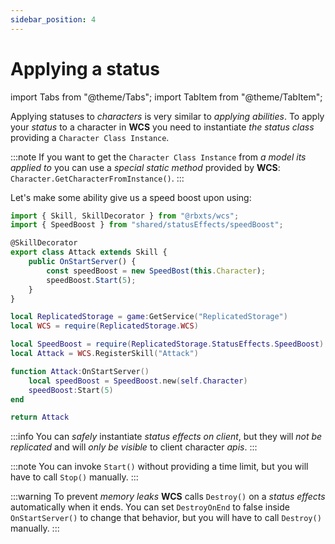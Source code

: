 ```yaml
---
sidebar_position: 4
---
```


# Applying a status

import Tabs from "@theme/Tabs";
import TabItem from "@theme/TabItem";

Applying statuses to *characters* is very similar to *applying abilities*.
To apply your *status* to a character in **WCS** you need to instantiate *the status class* providing a `Character Class Instance`.

:::note
If you want to get the `Character Class Instance` from *a model its applied to* you can use a *special static method* provided by **WCS**:
`Character.GetCharacterFromInstance()`.
:::

Let's make some ability give us a speed boost upon using:

<Tabs groupId="languages">
<TabItem value="TypeScript" default>

```ts title="dash.ts" showLineNumbers
import { Skill, SkillDecorator } from "@rbxts/wcs";
import { SpeedBoost } from "shared/statusEffects/speedBoost";

@SkillDecorator
export class Attack extends Skill {
	public OnStartServer() {
		const speedBoost = new SpeedBost(this.Character);
		speedBoost.Start(5);
	}
}
```

</TabItem>
<TabItem value="Luau">

```lua title="dash.lua" showLineNumbers
local ReplicatedStorage = game:GetService("ReplicatedStorage")
local WCS = require(ReplicatedStorage.WCS)

local SpeedBoost = require(ReplicatedStorage.StatusEffects.SpeedBoost)
local Attack = WCS.RegisterSkill("Attack")

function Attack:OnStartServer()
	local speedBoost = SpeedBoost.new(self.Character)
	speedBoost:Start(5)
end

return Attack
```

</TabItem>
</Tabs>

:::info
You can *safely* instantiate *status effects on client*, but they will *not be replicated* and will *only be visible* to client character *apis*.
:::

:::note
You can invoke `Start()` without providing a time limit, but you will have to call `Stop()` manually.
:::

:::warning
To prevent *memory leaks* **WCS** calls `Destroy()` on a *status effects* automatically when it ends.
You can set `DestroyOnEnd` to false inside `OnStartServer()` to change that behavior, but you will have to
call `Destroy()` manually.
:::